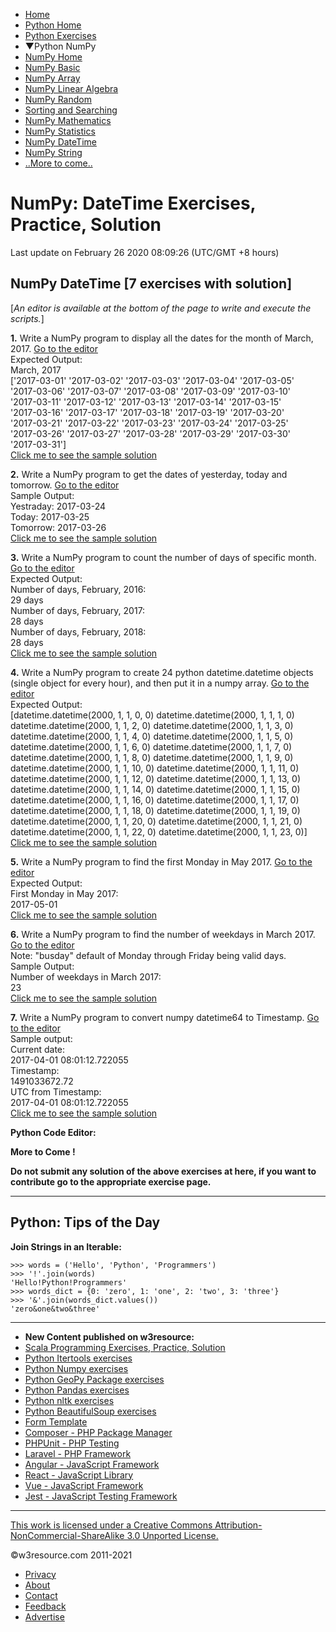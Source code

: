  


- [Home](/index.php)
- [Python Home](/python/python-tutorial.php)
- [Python Exercises](/python-exercises/)
- ▼Python NumPy
- [NumPy Home](/python-exercises/numpy/index.php)
- [NumPy Basic](/python-exercises/numpy/basic/index.php)
- [NumPy Array](/python-exercises/numpy/index-array.php)
- [NumPy Linear Algebra](/python-exercises/numpy/linear-algebra/index.php)
- [NumPy Random](/python-exercises/numpy/python-numpy-random.php)
- [Sorting and Searching](/python-exercises/numpy/python-numpy-sorting-and-searching.php)
- [NumPy Mathematics](/python-exercises/numpy/python-numpy-math.php)
- [NumPy Statistics](/python-exercises/numpy/python-numpy-stat.php)
- [NumPy DateTime](/python-exercises/numpy/python-numpy-datetime.php)
- [NumPy String](/python-exercises/numpy/python-numpy-string.php)
- [..More to come..]()

# NumPy: DateTime Exercises, Practice, Solution

Last update on February 26 2020 08:09:26 (UTC/GMT +8 hours)

<span class="underline"></span>

<span class="underline"></span>

## NumPy DateTime \[7 exercises with solution\]

\[_An editor is available at the bottom of the page to write and execute the scripts._\]

**1.** Write a NumPy program to display all the dates for the month of March, 2017. [Go to the editor](#EDITOR)  
Expected Output:  
March, 2017  
\['2017-03-01' '2017-03-02' '2017-03-03' '2017-03-04' '2017-03-05'  
'2017-03-06' '2017-03-07' '2017-03-08' '2017-03-09' '2017-03-10'  
'2017-03-11' '2017-03-12' '2017-03-13' '2017-03-14' '2017-03-15'  
'2017-03-16' '2017-03-17' '2017-03-18' '2017-03-19' '2017-03-20'  
'2017-03-21' '2017-03-22' '2017-03-23' '2017-03-24' '2017-03-25'  
'2017-03-26' '2017-03-27' '2017-03-28' '2017-03-29' '2017-03-30'  
'2017-03-31'\]  
[Click me to see the sample solution](python-numpy-datetime-exercise-1.php)

**2.** Write a NumPy program to get the dates of yesterday, today and tomorrow. [Go to the editor](#EDITOR)  
Sample Output:  
Yestraday: 2017-03-24  
Today: 2017-03-25  
Tomorrow: 2017-03-26  
[Click me to see the sample solution](python-numpy-datetime-exercise-2.php)

**3.** Write a NumPy program to count the number of days of specific month. [Go to the editor](#EDITOR)  
Expected Output:  
Number of days, February, 2016:  
29 days  
Number of days, February, 2017:  
28 days  
Number of days, February, 2018:  
28 days  
[Click me to see the sample solution](python-numpy-datetime-exercise-3.php)

**4.** Write a NumPy program to create 24 python datetime.datetime objects (single object for every hour), and then put it in a numpy array. [Go to the editor](#EDITOR)  
Expected Output:  
\[datetime.datetime(2000, 1, 1, 0, 0) datetime.datetime(2000, 1, 1, 1, 0)  
datetime.datetime(2000, 1, 1, 2, 0) datetime.datetime(2000, 1, 1, 3, 0)  
datetime.datetime(2000, 1, 1, 4, 0) datetime.datetime(2000, 1, 1, 5, 0)  
datetime.datetime(2000, 1, 1, 6, 0) datetime.datetime(2000, 1, 1, 7, 0)  
datetime.datetime(2000, 1, 1, 8, 0) datetime.datetime(2000, 1, 1, 9, 0)  
datetime.datetime(2000, 1, 1, 10, 0) datetime.datetime(2000, 1, 1, 11, 0)  
datetime.datetime(2000, 1, 1, 12, 0) datetime.datetime(2000, 1, 1, 13, 0)  
datetime.datetime(2000, 1, 1, 14, 0) datetime.datetime(2000, 1, 1, 15, 0)  
datetime.datetime(2000, 1, 1, 16, 0) datetime.datetime(2000, 1, 1, 17, 0)  
datetime.datetime(2000, 1, 1, 18, 0) datetime.datetime(2000, 1, 1, 19, 0)  
datetime.datetime(2000, 1, 1, 20, 0) datetime.datetime(2000, 1, 1, 21, 0)  
datetime.datetime(2000, 1, 1, 22, 0) datetime.datetime(2000, 1, 1, 23, 0)\]  
[Click me to see the sample solution](python-numpy-datetime-exercise-4.php)

**5.** Write a NumPy program to find the first Monday in May 2017. [Go to the editor](#EDITOR)  
Expected Output:  
First Monday in May 2017:  
2017-05-01  
[Click me to see the sample solution](python-numpy-datetime-exercise-5.php)

**6.** Write a NumPy program to find the number of weekdays in March 2017. [Go to the editor](#EDITOR)  
Note: "busday" default of Monday through Friday being valid days.  
Sample Output:  
Number of weekdays in March 2017:  
23  
[Click me to see the sample solution](python-numpy-datetime-exercise-6.php)

**7.** Write a NumPy program to convert numpy datetime64 to Timestamp. [Go to the editor](#EDITOR)  
Sample output:  
Current date:  
2017-04-01 08:01:12.722055  
Timestamp:  
1491033672.72  
UTC from Timestamp:  
2017-04-01 08:01:12.722055  
[Click me to see the sample solution](python-numpy-datetime-exercise-7.php)

**Python Code Editor:**

**More to Come !**

**Do not submit any solution of the above exercises at here, if you want to contribute go to the appropriate exercise page.**



---

<span class="underline"></span>

## Python: Tips of the Day

**Join Strings in an Iterable:**

    >>> words = ('Hello', 'Python', 'Programmers')
    >>> '!'.join(words)
    'Hello!Python!Programmers'
    >>> words_dict = {0: 'zero', 1: 'one', 2: 'two', 3: 'three'}
    >>> '&'.join(words_dict.values())
    'zero&one&two&three'

---

- **New Content published on w3resource:**
- [Scala Programming Exercises, Practice, Solution](https://www.w3resource.com/scala-exercises/index.php)
- [Python Itertools exercises](https://www.w3resource.com/python-exercises/itertools/index.php)
- [Python Numpy exercises](https://www.w3resource.com/python-exercises/numpy/index.php)
- [Python GeoPy Package exercises](https://www.w3resource.com/python-exercises/geopy/index.php)
- [Python Pandas exercises](https://www.w3resource.com/python-exercises/pandas/index.php)
- [Python nltk exercises](https://www.w3resource.com/python-exercises/nltk/index.php)
- [Python BeautifulSoup exercises](https://www.w3resource.com/python-exercises/BeautifulSoup/index.php)
- [Form Template](https://www.w3resource.com/form-template/)
- [Composer - PHP Package Manager](https://www.w3resource.com/php/composer/a-gentle-introduction-to-composer.php)
- [PHPUnit - PHP Testing](https://www.w3resource.com/php/PHPUnit/a-gentle-introduction-to-unit-test-and-testing.php)
- [Laravel - PHP Framework](https://www.w3resource.com/laravel/laravel-tutorial.php)
- [Angular - JavaScript Framework](https://www.w3resource.com/angular/getting-started-with-angular.php)
- [React - JavaScript Library](https://www.w3resource.com/react/react-js-overview.php)
- [Vue - JavaScript Framework](https://www.w3resource.com/vue/installation.php)
- [Jest - JavaScript Testing Framework](https://www.w3resource.com/jest/jest-getting-started.php)

---

<span class="underline"></span>

<span class="underline"></span>

<span class="underline"></span>

[This work is licensed under a Creative Commons Attribution-NonCommercial-ShareAlike 3.0 Unported License.](https://creativecommons.org/licenses/by-nc-sa/3.0/deed.en_US)

©w3resource.com 2011-2021

- [Privacy](https://www.w3resource.com/privacy.php)
- [About](https://www.w3resource.com/about.php)
- [Contact](https://www.w3resource.com/contact.php)
- [Feedback](https://www.w3resource.com/feedback.php)
- [Advertise](https://www.w3resource.com/advertise.php)
